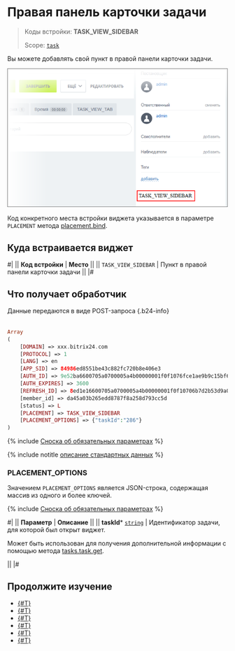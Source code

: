 # Правая панель карточки задачи

> Коды встройки: **TASK_VIEW_SIDEBAR**
>
> Scope: [`task`](../../scopes/permissions.md)
>

Вы можете добавлять свой пункт в правой панели карточки задачи.

![Виджет в виде пункта правой панели карточки задачи](./_images/TASK_VIEW_SIDEBAR.png "Виджет в виде пункта правой панели карточки задачи")

Код конкретного места встройки виджета указывается в параметре `PLACEMENT` метода [placement.bind](../placement-bind.md).

## Куда встраивается виджет

#|
|| **Код встройки** | **Место** ||
|| `TASK_VIEW_SIDEBAR` | Пункт в правой панели карточки задачи ||
|#

## Что получает обработчик

Данные передаются в виде POST-запроса {.b24-info}

```php

Array
(
    [DOMAIN] => xxx.bitrix24.com
    [PROTOCOL] => 1
    [LANG] => en
    [APP_SID] => 84986ed8551be43c882fc720b8e406e3
    [AUTH_ID] => 9e52ba6600705a0700005a4b00000001f0f1076fce1ae9b9c15bf669f414769c1eb700
    [AUTH_EXPIRES] => 3600
    [REFRESH_ID] => 8ed1e16600705a0700005a4b00000001f0f10706b7d2b53d9a0e08c50eb4b620b50d9a
    [member_id] => da45a03b265edd8787f8a258d793cc5d
    [status] => L
    [PLACEMENT] => TASK_VIEW_SIDEBAR
    [PLACEMENT_OPTIONS] => {"taskId":"286"}
)

```

{% include [Сноска об обязательных параметрах](../../../_includes/required.md) %}

{% include notitle [описание стандартных данных](../_includes/widget_data.md) %}

### PLACEMENT_OPTIONS

Значением `PLACEMENT_OPTIONS` является JSON-строка, содержащая массив из одного и более ключей.

{% include [Сноска об обязательных параметрах](../../../_includes/required.md) %}

#|
|| **Параметр** | **Описание** ||
|| **taskId***
[`string`](../../data-types.md) | Идентификатор задачи, для которой был открыт виджет.

Может быть использован для получения дополнительной информации с помощью метода [tasks.task.get](../../tasks/tasks-task-get.md).

||
|#

## Продолжите изучение

- [{#T}](../placement-bind.md)
- [{#T}](../ui-interaction/index.md)
- [{#T}](../ui-interaction/crm-card.md)
- [{#T}](../../interactivity/index.md)
- [{#T}](../open-application.md)
- [{#T}](../open-path.md)
